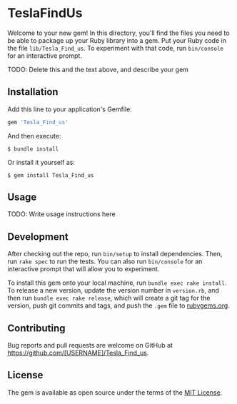 # TeslaFindUs

Welcome to your new gem! In this directory, you'll find the files you need to be able to package up your Ruby library into a gem. Put your Ruby code in the file `lib/Tesla_Find_us`. To experiment with that code, run `bin/console` for an interactive prompt.

TODO: Delete this and the text above, and describe your gem

## Installation

Add this line to your application's Gemfile:

```ruby
gem 'Tesla_Find_us'
```

And then execute:

    $ bundle install

Or install it yourself as:

    $ gem install Tesla_Find_us

## Usage

TODO: Write usage instructions here

## Development

After checking out the repo, run `bin/setup` to install dependencies. Then, run `rake spec` to run the tests. You can also run `bin/console` for an interactive prompt that will allow you to experiment.

To install this gem onto your local machine, run `bundle exec rake install`. To release a new version, update the version number in `version.rb`, and then run `bundle exec rake release`, which will create a git tag for the version, push git commits and tags, and push the `.gem` file to [rubygems.org](https://rubygems.org).

## Contributing

Bug reports and pull requests are welcome on GitHub at https://github.com/[USERNAME]/Tesla_Find_us.


## License

The gem is available as open source under the terms of the [MIT License](https://opensource.org/licenses/MIT).
